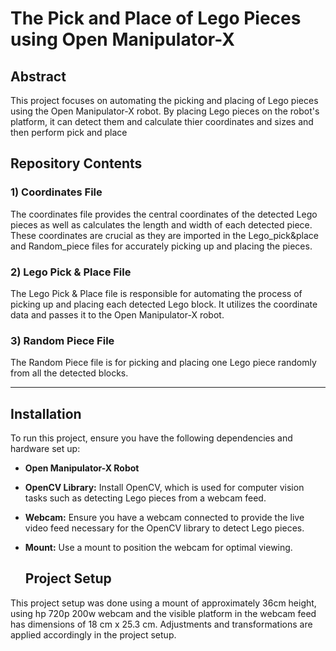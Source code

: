 # The Pick and Place of Lego Pieces using Open Manipulator-X

## Abstract

This project focuses on automating the picking and placing of Lego pieces using the Open Manipulator-X robot. By placing Lego pieces on the robot's platform, it can detect them and calculate thier coordinates and sizes and then perform pick and place

## Repository Contents


### 1) Coordinates File

The coordinates file provides the central coordinates of the detected Lego pieces as well as calculates the length and width of each detected piece. These coordinates are crucial as they are imported in the Lego_pick&place and Random_piece files for accurately picking up and placing the pieces.  

### 2) Lego Pick & Place File

The Lego Pick & Place file is responsible for automating the process of picking up and placing each detected Lego block. It utilizes the coordinate data and passes it to the Open Manipulator-X robot.

### 3) Random Piece File

The Random Piece file is for picking and placing one Lego piece randomly from all the detected blocks. 

---



## Installation

To run this project, ensure you have the following dependencies and hardware set up:

- **Open Manipulator-X Robot** 
- **OpenCV Library:** Install OpenCV, which is used for computer vision tasks such as detecting Lego pieces from a webcam feed.
- **Webcam:** Ensure you have a webcam connected to provide the live video feed necessary for the OpenCV library to detect Lego pieces.
- **Mount:** Use a mount to position the webcam for optimal viewing.

  ## Project Setup

This project setup was done using a mount of approximately 36cm height, using hp 720p 200w webcam
and the visible platform in the webcam feed has dimensions of 18 cm x 25.3 cm. Adjustments and transformations are applied accordingly in the project setup.








